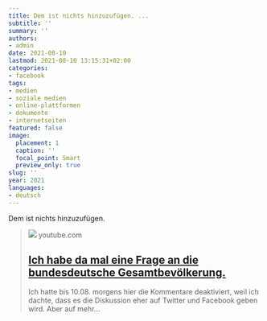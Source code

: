 ```yaml
---
title: Dem ist nichts hinzuzufügen. ...
subtitle: ''
summary: ''
authors:
- admin
date: 2021-08-10
lastmod: 2021-08-10 13:15:31+02:00
categories:
- facebook
tags:
- medien
- soziale medien
- online-plattformen
- dokumente
- internetseiten
featured: false
image:
  placement: 1
  caption: ''
  focal_point: Smart
  preview_only: true
slug: ''
year: 2021
languages:
- deutsch
---
```


Dem ist nichts hinzuzufügen.
> [![](https://i.ytimg.com/vi/F3b57FkAUJs/maxresdefault.jpg)](https://www.youtube.com/watch?v=F3b57FkAUJs)
> youtube.com
> ## [Ich habe da mal eine Frage an die bundesdeutsche Gesamtbevölkerung.](https://www.youtube.com/watch?v=F3b57FkAUJs)
>
>Ich hatte bis 10.08. morgens hier die Kommentare deaktiviert, weil ich dachte, dass es die Diskussion eher auf Twitter und Facebook geben wird. Aber auf mehr...